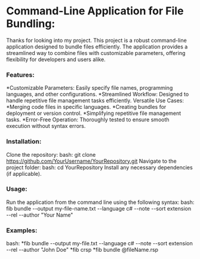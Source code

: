 # Command-Line Application for File Bundling:
Thanks for looking into my project. This project is a robust command-line application designed to bundle files efficiently.
The application provides a streamlined way to combine files with customizable parameters, offering flexibility for developers and users alike.

### Features:
*Customizable Parameters: Easily specify file names, programming languages, and other configurations.
*Streamlined Workflow: Designed to handle repetitive file management tasks efficiently.
Versatile Use Cases:
*Merging code files in specific languages.
*Creating bundles for deployment or version control.
*Simplifying repetitive file management tasks.
*Error-Free Operation: Thoroughly tested to ensure smooth execution without syntax errors.

### Installation:
Clone the repository:
bash: git clone https://github.com/YourUsername/YourRepository.git
Navigate to the project folder:
bash: cd YourRepository
Install any necessary dependencies (if applicable).

### Usage:
Run the application from the command line using the following syntax:
bash: fib bundle --output my-file-name.txt --language c# --note --sort extension --rel --author "Your Name"

### Examples:
bash: *fib bundle --output my-file.txt --language c# --note --sort extension --rel --author "John Doe"
      *fib crsp
      *fib bundle @fileName.rsp
